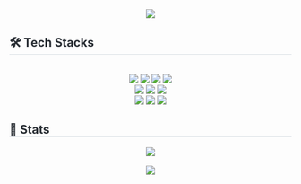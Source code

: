 <div align= "center">
    <img src="https://capsule-render.vercel.app/api?type=waving&color=0:fdfebe,100:fedcdc&height=180&text=HJJJ99's%20Github&animation=&fontColor=55370c&fontSize=60" />
    </div>
    <div style="text-align: left;">
    <h2 style="border-bottom: 1px solid #d8dee4; color: #282d33;"> 🛠️ Tech Stacks </h2> <br> 
    <div  align= "center"> <img src="https://img.shields.io/badge/Java-007396?style=flat-square&logo=Java&logoColor=white">
          <img src="https://img.shields.io/badge/Javascript-F7DF1E?style=flat-square&logo=Javascript&logoColor=white">
      <img src="https://img.shields.io/badge/Typescript-3178C6?style=flat-square&logo=Typescript&logoColor=white"/>
          <img src="https://img.shields.io/badge/MySQL-4479A1?style=flat-square&logo=MySQL&logoColor=white">
          <br/>
      <img src="https://img.shields.io/badge/Vue.js-4FC08D?style=flat-square&logo=Vue.js&logoColor=white">
      <img src="https://img.shields.io/badge/React-61DAFB?style=flat-square&logo=React&logoColor=white">
      <img src="https://img.shields.io/badge/Spring-6DB33F?style=flat-square&logo=Spring&logoColor=white">
        <br/>
        <img src="https://img.shields.io/badge/flutter-02569B?style=flat-square&logo=flutter&logoColor=white">
        <img src="https://img.shields.io/badge/Android-3DDC84?style=flat-square&logo=Android&logoColor=white">
        <img src="https://img.shields.io/badge/Kotlin-7F52FF?style=flat-square&logo=Kotlin&logoColor=white">
          </div>
    </div>
    <div style="text-align: left;"> 
    <h2 style="border-bottom: 1px solid #d8dee4; color: #282d33;"> 🏅 Stats </h2> <div align= "center">  
     <a href="https://hits.seeyoufarm.com"><img src="https://hits.seeyoufarm.com/api/count/incr/badge.svg?url=https%3A%2F%2Fgithub.com%2Fhjjj99%2Fhit-counter&count_bg=%23FFD0D0&title_bg=%23FD9E9E&icon=&icon_color=%23FFD0D0&title=hits&edge_flat=false"/>
       <br/>
       <br/>
     <img src="http://mazandi.herokuapp.com/api?handle=hjy2919&theme=warm"/>
    </div> 
    </div>
    
